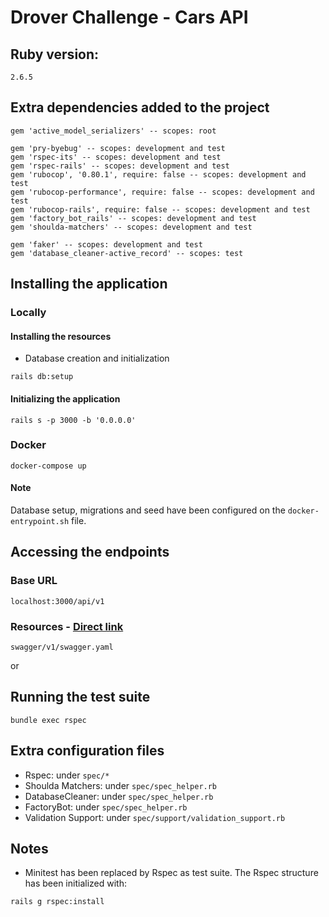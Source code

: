 # Drover Challenge - Cars API

## Ruby version:
`2.6.5`

## Extra dependencies added to the project
```
gem 'active_model_serializers' -- scopes: root

gem 'pry-byebug' -- scopes: development and test
gem 'rspec-its' -- scopes: development and test
gem 'rspec-rails' -- scopes: development and test
gem 'rubocop', '0.80.1', require: false -- scopes: development and test
gem 'rubocop-performance', require: false -- scopes: development and test
gem 'rubocop-rails', require: false -- scopes: development and test
gem 'factory_bot_rails' -- scopes: development and test
gem 'shoulda-matchers' -- scopes: development and test

gem 'faker' -- scopes: development and test
gem 'database_cleaner-active_record' -- scopes: test
```

## Installing the application

### Locally

#### Installing the resources

- Database creation and initialization

```
rails db:setup
```

#### Initializing the application

```
rails s -p 3000 -b '0.0.0.0'
```

### Docker

```
docker-compose up
```

#### Note

Database setup, migrations and seed have been configured on the `docker-entrypoint.sh` file.

## Accessing the endpoints

### Base URL

`localhost:3000/api/v1`

### Resources - [Direct link](http://localhost:3000/api-docs)

```
swagger/v1/swagger.yaml
```

or 

## Running the test suite

```
bundle exec rspec
```

## Extra configuration files

- Rspec: under `spec/*`
- Shoulda Matchers: under `spec/spec_helper.rb`
- DatabaseCleaner: under `spec/spec_helper.rb`
- FactoryBot: under `spec/spec_helper.rb`
- Validation Support: under `spec/support/validation_support.rb`


## Notes

- Minitest has been replaced by Rspec as test suite. The Rspec structure has been initialized with:
```
rails g rspec:install
```